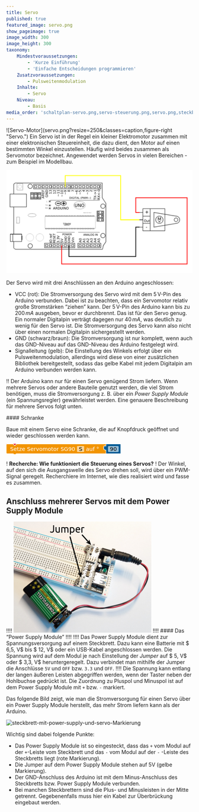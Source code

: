 ```yaml
---
title: Servo
published: true
featured_image: servo.png
show_pageimage: true
image_width: 300
image_height: 300
taxonomy:
    Mindestvoraussetzungen:
        - 'Kurze Einführung'
        - 'Einfache Entscheidungen programmieren'
    Zusatzvoraussetzungen:
        - Pulsweitenmodulation
    Inhalte:
        - Servo
    Niveau:
        - Basis
media_order: 'schaltplan-servo.png,servo-steuerung.png,servo.png,steckbrett-mit-power-supply-und-servo-Markierung.png,steckbrett-mit-power-module.jpg,steckbrett-mit-power-module-klein.png'
---
```


<div markdown="1" class="clearfix">
![Servo-Motor](servo.png?resize=250&classes=caption,figure-right "Servo.")
Ein Servo ist in der Regel ein kleiner Elektromotor zusammen mit einer elektronischen Steuereinheit, die dazu dient, den Motor auf einen bestimmten Winkel einzustellen. Häufig wird beides zusammen als Servomotor bezeichnet. Angewendet werden Servos in vielen Bereichen - zum Beispiel im Modellbau.
</div>

![Verschaltung eines Servo am Arduino.](schaltplan-servo.png?lightbox=1024&resize=500&classes=caption "Verschaltung eines Servo am Arduino.")

Der Servo wird mit drei Anschlüssen an den Arduino angeschlossen:

  - VCC (rot): Die Stromversorgung des Servo wird mit dem 5 V-Pin des Arduino verbunden. Dabei ist zu beachten, dass ein Servomotor relativ große Stromstärken “ziehen” kann. Der 5 V-Pin des Arduino kann bis zu $200 \, mA$ ausgeben, bevor er durchbrennt. Das ist für den Servo genug. Ein normaler Digitalpin verträgt dagegen nur $40 \, mA$, was deutlich zu wenig für den Servo ist. Die Stromversorgung des Servo kann also nicht über einen normalen Digitalpin sichergestellt werden.
  - GND (schwarz/braun): Die Stromversorgung ist nur komplett, wenn auch das GND-Niveau auf das GND-Niveau des Arduino festgelegt wird.
  - Signalleitung (gelb): Die Einstellung des Winkels erfolgt über ein Pulsweitenmodulation, allerdings wird diese von einer zusätzlichen Bibliothek bereitgestellt, sodass das gelbe Kabel mit jedem Digitalpin am Arduino verbunden werden kann.

!! Der Arduino kann nur für einen Servo genügend Strom liefern. Wenn mehrere Servos oder andere Bauteile genutzt werden, die viel Strom benötigen, muss die Stromversorgung z. B. über ein *Power Supply Module* (ein Spannungsregler) gewährleistet werden. Eine genauere Beschreibung für mehrere Servos folgt unten.

<div markdown="1" class="projekt">
#### Schranke

Baue mit einem Servo eine Schranke, die auf Knopfdruck geöffnet und wieder geschlossen werden kann.

![Die Servo-Steuerung erfolgt über Angabe eines Winkels zwischen 0° und 180°.](servo-steuerung.png?classes=caption "Die Servo-Steuerung erfolgt über Angabe eines Winkels zwischen 0° und 180°.")
</div>

! **Recherche: Wie funktioniert die Steuerung eines Servos?**
! Der Winkel, auf den sich die Ausgangswelle des Servo drehen soll, wird über ein PWM-Signal geregelt. Recherchiere im Internet, wie dies realisiert wird und fasse es zusammen.

## Anschluss mehrerer Servos mit dem Power Supply Module

!!!! ![Power Supply Module](steckbrett-mit-power-module-klein.png?resize=300&classes=caption,figure-right "Power Supply Module auf Steckbrett mit angeschlossener Batterie.")
!!!! #### Das “Power Supply Module”
!!!! 
!!!! Das Power Supply Module dient zur Spannungsversorgung auf einem Steckbrett. Dazu kann eine Batterie mit $ 6,5\, V$ bis $ 12\, V$ oder ein USB-Kabel angeschlossen werden. Die Spannung wird auf dem Modul je nach Einstellung der *Jumper* auf $ 5\, V$ oder $ 3,3\, V$ heruntergeregelt. Dazu verbindet man mithilfe der Jumper die Anschlüsse `5V` und `OFF` bzw. `3.3` und `OFF`.
!!!! Die Spannung kann entlang der langen äußeren Leisten abgegriffen werden, wenn der Taster neben der Hohlbuchse gedrückt ist. Die Zuordnung zu Pluspol und Minuspol ist auf dem Power Supply Module mit `+` bzw. `-` markiert.

Das folgende Bild zeigt, wie man die Stromversorgung für einen Servo über ein Power Supply Module herstellt, das mehr Strom liefern kann als der Arduino.

![steckbrett-mit-power-supply-und-servo-Markierung](steckbrett-mit-power-supply-und-servo-Markierung.png?lightbox=1024&resize=500&classes=caption "Steckbrett mit Power Supply Module, Arduino und Servo.")

Wichtig sind dabei folgende Punkte:
- Das Power Supply Module ist so eingesteckt, dass das `+` vom Modul auf der `+`-Leiste vom Steckbrett und das `-` vom Modul auf der `-` -Leiste des Steckbretts liegt (rote Markierung).
- Die Jumper auf dem Power Supply Module stehen auf 5V (gelbe Markierung).
- Der GND-Anschluss des Arduino ist mit dem Minus-Anschluss des Steckbretts bzw. Power Supply Module verbunden.
- Bei manchen Steckbrettern sind die Plus- und Minusleisten in der Mitte getrennt. Gegebenenfalls muss hier ein Kabel zur Überbrückung eingebaut werden.